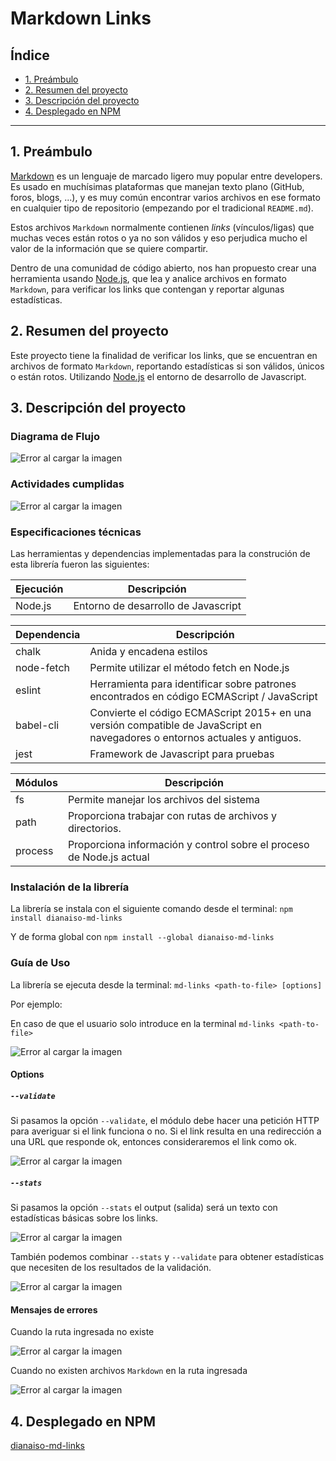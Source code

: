 # Markdown Links

## Índice

* [1. Preámbulo](#1-preámbulo)
* [2. Resumen del proyecto](#2-resumen-del-proyecto)
* [3. Descripción del proyecto](#3-descripción-del-proyecto)
* [4. Desplegado en NPM](#4-desplegado-en-npm)

***

## 1. Preámbulo

[Markdown](https://es.wikipedia.org/wiki/Markdown) es un lenguaje de marcado
ligero muy popular entre developers. Es usado en muchísimas plataformas que
manejan texto plano (GitHub, foros, blogs, ...), y es muy común
encontrar varios archivos en ese formato en cualquier tipo de repositorio
(empezando por el tradicional `README.md`).

Estos archivos `Markdown` normalmente contienen _links_ (vínculos/ligas) que
muchas veces están rotos o ya no son válidos y eso perjudica mucho el valor de
la información que se quiere compartir.

Dentro de una comunidad de código abierto, nos han propuesto crear una
herramienta usando [Node.js](https://nodejs.org/), que lea y analice archivos
en formato `Markdown`, para verificar los links que contengan y reportar
algunas estadísticas.

## 2. Resumen del proyecto

Este proyecto tiene la finalidad de verificar los links, que se encuentran en archivos de formato `Markdown`,
reportando estadísticas si son válidos, únicos o están rotos. Utilizando [Node.js](https://nodejs.org/) 
el entorno de desarrollo de Javascript.

## 3. Descripción del proyecto

### Diagrama de Flujo

![Error al cargar la imagen](https://raw.githubusercontent.com/DianaSanchezOrdonez/LIM013-fe-md-links/master/src/img/diagramaFlujoMDLINKS.png)

### Actividades cumplidas 

![Error al cargar la imagen](https://raw.githubusercontent.com/DianaSanchezOrdonez/LIM013-fe-md-links/master/src/img/done.png)

### Especificaciones técnicas

Las herramientas y dependencias implementadas para la construción de esta librería fueron las siguientes:

| Ejecución    | Descripción |
| ------       | ------ |
| Node.js      | Entorno de desarrollo de Javascript|

| Dependencia  | Descripción |
| ------       | ------ |
| chalk        | Anida y encadena estilos|
| node-fetch   | Permite utilizar el método fetch en Node.js |
| eslint       | Herramienta para identificar sobre patrones encontrados en código ECMAScript / JavaScript |
| babel-cli    | Convierte el código ECMAScript 2015+ en una versión compatible de JavaScript en navegadores o entornos actuales y antiguos. |
| jest         | Framework de Javascript para pruebas |

| Módulos      | Descripción |
| ------       | ------ |
| fs           | Permite manejar los archivos del sistema |
| path         | Proporciona trabajar con rutas de archivos y directorios.|
| process      | Proporciona información y control sobre el proceso de Node.js actual |


### Instalación de la librería

La librería se instala con el siguiente comando desde el terminal:
  `npm install dianaiso-md-links`

Y de forma global con 
  `npm install --global dianaiso-md-links`

### Guía de Uso

La librería se ejecuta desde la terminal: `md-links <path-to-file> [options]`

Por ejemplo:

En caso de que el usuario solo introduce en la terminal 
`md-links <path-to-file>`

![Error al cargar la imagen](https://raw.githubusercontent.com/DianaSanchezOrdonez/LIM013-fe-md-links/master/src/img/sinopciones.png)

#### Options

##### `--validate`

Si pasamos la opción `--validate`, el módulo debe hacer una petición HTTP para
averiguar si el link funciona o no. Si el link resulta en una redirección a una
URL que responde ok, entonces consideraremos el link como ok.

![Error al cargar la imagen](https://raw.githubusercontent.com/DianaSanchezOrdonez/LIM013-fe-md-links/master/src/img/validate.png)

##### `--stats`

Si pasamos la opción `--stats` el output (salida) será un texto con estadísticas
básicas sobre los links.

![Error al cargar la imagen](https://raw.githubusercontent.com/DianaSanchezOrdonez/LIM013-fe-md-links/master/src/img/stats.png)

También podemos combinar `--stats` y `--validate` para obtener estadísticas que
necesiten de los resultados de la validación.

![Error al cargar la imagen](https://raw.githubusercontent.com/DianaSanchezOrdonez/LIM013-fe-md-links/master/src/img/mix.png)

#### Mensajes de errores

Cuando la ruta ingresada no existe 

![Error al cargar la imagen](https://raw.githubusercontent.com/DianaSanchezOrdonez/LIM013-fe-md-links/master/src/img/noExiste.png)

Cuando no existen archivos `Markdown` en la ruta ingresada

![Error al cargar la imagen](https://raw.githubusercontent.com/DianaSanchezOrdonez/LIM013-fe-md-links/master/src/img/noMd.png)

## 4. Desplegado en NPM
[dianaiso-md-links](https://www.npmjs.com/package/dianaiso-md-links)